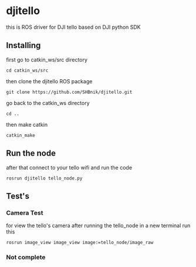 # djitello
this is ROS driver for DJI tello based on DJI python SDK

## Installing
first go to catkin_ws/src directory
```
cd catkin_ws/src
```
then clone the djitello ROS package
```
git clone https://github.com/SHBnik/djitello.git
```
go back to the catkin_ws directory
```
cd ..
```
then make catkin
```
catkin_make
```

## Run the node
after that connect to your tello wifi and run the code
```
rosrun djitello tello_node.py
```

## Test's 

### Camera Test
for view the tello's camera after running the tello_node in a new terminal run this 
```
rosrun image_view image_view image:=tello_node/image_raw
```

### Not complete
